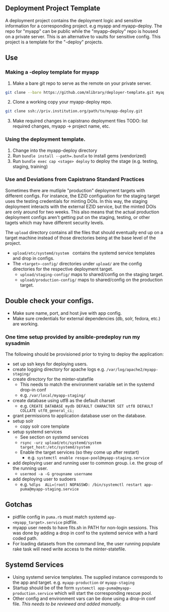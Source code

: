## Deployment Project Template
A deployment project contains the deployment logic and sensitive information for a corresponding project.  e.g myapp and myapp-deploy.
The repo for "myapp" can be public while the "myapp-deploy" repo is housed on a private server.  This is an alternative to vaults for sensitive config.
This project is a template for the "-deploy" projects.

## Use
### Making a -deploy template for myapp
1. Make a bare git repo to serve as the remote on your private server.
```sh
git clone --bare https://github.com/mlibrary/deployer-template.git myapp-deploy.git
```
2. Clone a working copy your myapp-deploy repo. 
```sh
git clone ssh://priv.institution.org/path/to/myapp-deploy.git
```
3. Make required changes in capistrano deployment files
TODO: list required changes, myapp -> project name, etc.

### Using the deployment template.
1. Change into the myapp-deploy directory
2. Run `bundle install --path=.bundle` to install gems (vendorized)
3. Run `bundle exec cap <stage> deploy` to deploy the stage (e.g. testing, staging, training)

### Use and Deviations from Capistrano Standard Practices
Sometimes there are mutliple "production" deployment targets with different configs. For instance, the EZID configuation for the staging target uses the testing credentials
for minting DOIs.  In this way, the staging deployment interacts with the external EZID service, but the minted DOIs are only around for two weeks.
This also means that the actual production deployment configs aren't getting put on the staging, testing, or other tagets which may have different security levels.

The `upload` directory contains all the files that should eventually end up on a target machine instead of those directories being at the base level of the project. 

* `upload/etc/systemd/system ` contains the systemd service templates and drop in configs.
* The `<target>-config/` directories under `upload/` are the config directories for the respective deployment target.
  * `upload/staging-config/` maps to shared/config on the staging target.
  * `upload/production-config/` maps to shared/config on the production target.
  
## Double check your configs.
* Make sure name, port, and host jive with app config.
* Make sure credentials for external dependencies (db, solr, fedora, etc.) are working.

### One time setup provided by ansible-predeploy run my sysadmin
The following should be provisioned prior to trying to deploy the application:
* set up ssh keys for deploying users.
* create logging directory for apache logs e.g. `/var/log/apache2/myapp-staging/`
* create directory for the minter-statefile
  * This needs to match the environment variable set in the systemd drop-in conf
  * e.g. `/var/local/myapp-staging/`
* create database using utf8 as the default charset
  * e.g. `CREATE DATABASE mydb DEFAULT CHARACTER SET utf8 DEFAULT COLLATE utf8_general_ci;`
* grant permissions to application database user on the database.
* setup solr
  * copy solr core template
* setup systemd services
  * See section on systemd services
  * `rsync -urz upload/etc/systemd/system target_host:/etc/systemd/system`
  * Enable the target services (so they come up after restart)
    * e.g. `systemctl enable resque-pool@myapp-staging.service`
* add deploying user and running user to common group.  i.e. the group of the running user.
  * `usermod -a -G groupname username`
* add deploying user to sudoers
  * e.g. `%dlps  ALL=(root) NOPASSWD: /bin/systemctl restart app-puma@myapp-staging.service`

## Gotchas
* pidfile config in `puma.rb` must match systemd `app-<myapp_target>.service` pidfile.
* myapp user needs to have fits.sh in PATH for non-login sessions. This was done by adding a drop in conf to the systemd service with a hard coded path.
* For loading datasets from the command line, the user running populate rake task will need write access to the minter-statefile.

## Systemd Services
* Using systemd service templates. The supplied instance corresponds to the app and target. e.g. `myapp-production` or `myapp-staging`
* Startup should be of the form `systemctl app-puma@myapp-production.service` which will start the corresponding rescue pool.
* Other config and environment vars can be done using a drop-in conf file. *This needs to be reviewed and added manually.*
